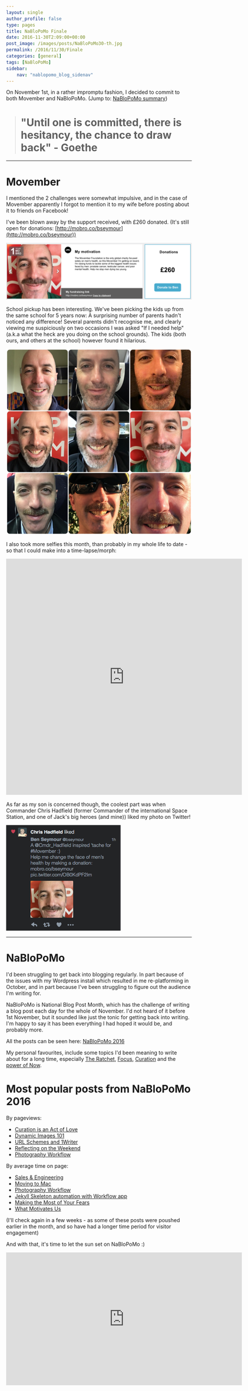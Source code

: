 ```yaml
---
layout: single
author_profile: false
type: pages
title: NaBloPoMo Finale
date: 2016-11-30T2:09:00+00:00
post_image: /images/posts/NaBloPoMo30-th.jpg
permalink: /2016/11/30/Finale
categories: [general]
tags: [NaBloPoMo]
sidebar:
    nav: "nablopomo_blog_sidenav"
---
```

On November 1st, in a rather impromptu fashion, I decided to commit to both Movember and NaBloPoMo. (Jump to: [NaBloPoMo summary](#nablopomo))

> # "Until one is committed, there is hesitancy, the chance to draw back" - Goethe

---

# Movember
I mentioned the 2 challenges were somewhat impulsive, and in the case of Movember apparently I forgot to mention it to my wife before posting about it to friends on Facebook!

I've been blown away by the support received, with £260 donated. (It's still open for donations: [http://mobro.co/bseymour](http://mobro.co/bseymour))

![Movember](/images/posts/NaBloPoMo30-movember.png)


School pickup has been interesting. We've been picking the kids up from the same school for 5 years now: A surprising number of parents hadn't noticed any difference! Several parents didn't recognise me, and clearly viewing me suspiciously on two occasions I was asked "If I needed help" (a.k.a what the heck are you doing on the school grounds).
The kids (both ours, and others at the school) however found it hilarious.

![Movember Collage](/images/posts/NaBloPoMo30-movember-collage.jpg)

I also took more selfies this month, than probably in my whole life to date - so that I could make into a time-lapse/morph:
<iframe src="https://player.vimeo.com/video/193713845?title=0&byline=0&portrait=0" width="640" height="640" frameborder="0" webkitallowfullscreen mozallowfullscreen allowfullscreen></iframe>


As far as my son is concerned though, the coolest part was when Commander Chris Hadfield (former Commander of the international Space Station, and one of Jack's big heroes (and mine)) liked my photo on Twitter!

![Commander Hadfield - twitter like](/images/posts/NaBloPoMo30-twitter.png)


---

# <a name="nablopomo">NaBloPoMo</a>
I'd been struggling to get back into blogging regularly. In part because of the issues with my Wordpress install which resulted in me re-platforming in October, and in part because I've been struggling to figure out the audience I'm writing for.

NaBloPoMo is National Blog Post Month, which has the challenge of writing a blog post each day for the whole of November. I'd not heard of it before 1st November, but it sounded like just the tonic for getting back into writing. I'm happy to say it has been everything I had hoped it would be, and probably more.

All the posts can be seen here: [NaBloPoMo 2016](/nablopomo/)

My personal favourites, include some topics I'd been meaning to write about for a long time, especially [The Ratchet](/2016/11/23/The-Ratchet), [Focus](/2016/11/20/Focus), [Curation](/2016/11/17/Curation) and the [power of Now](/2016/11/29/Live-Fully-Now).

# Most popular posts from NaBloPoMo 2016

By pageviews:

* [Curation is an Act of Love](/2016/11/17/Curation)
* [Dynamic Images 101](/2016/11/10/Dynamic-Images-101)
* [URL Schemes and 1Writer](/2016/11/06/URL-Schemes-and-1Writer---Jekyll-workflow)
* [Reflecting on the Weekend](/2016/11/12/Reflecting-On-The-Weekend)
* [Photography Workflow](/2016/11/18/Photography-Workflow)

By average time on page:

* [Sales & Engineering](/2016/11/27/Sales)
* [Moving to Mac](/2016/11/25/Moving-To-Mac)
* [Photography Workflow](/2016/11/18/Photography-Workflow)
* [Jekyll Skeleton automation with Workflow app](/2016/11/05/Jekyll-Markdown-Skeleton-automation-with-Workflow-App)
* [Making the Most of Your Fears](/2016/11/16/Making-the-most-of-your-fears)
* [What Motivates Us](/2016/11/22/Motivation)

(I'll check again in a few weeks - as some of these posts were poushed earlier in the month, and so have had a longer time period for visitor engagement)


And with that, it's time to let the sun set on NaBloPoMo :)

<iframe src="https://player.vimeo.com/video/193567768?title=0&byline=0&portrait=0" width="640" height="360" frameborder="0" webkitallowfullscreen mozallowfullscreen allowfullscreen></iframe>
